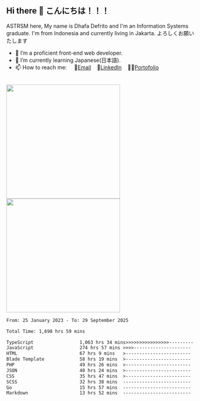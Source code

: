 ## Hi there 👋 こんにちは！！！
ASTRSM here, My name is Dhafa Defrito and I'm an Information Systems graduate. I'm from Indonesia and currently living in Jakarta. よろしくお願いたします

- 🔭 I’m a proficient front-end web developer.
- 🌱 I’m currently learning Japanese(日本語).
- 📫 How to reach me: &nbsp;&nbsp;&nbsp;&nbsp;📧[Email](ddefrito@gmail.com)&nbsp;&nbsp;&nbsp;&nbsp;💼[LinkedIn](https://www.linkedin.com/in/dhafad)&nbsp;&nbsp;&nbsp;&nbsp;👨‍🎨[Portofolio](https://ddefrito.vercel.app/)

<br>

<div align="left">
  <img src="https://media1.tenor.com/m/F96DSPtSiSgAAAAd/isekaijoucho-kamitsubaki.gif" height="300" />
	<a href="https://last.fm/user/nerumaeni"><img src="https://lastfm-recently-played.vercel.app/api?user=nerumaeni&count=5" height="300" /></a>
</div=

<!--START_SECTION:waka-->

```txt
From: 25 January 2023 - To: 29 September 2025

Total Time: 1,698 hrs 59 mins

TypeScript                 1,063 hrs 34 mins>>>>>>>>>>>>>>>>---------   62.60 %
JavaScript                 274 hrs 57 mins >>>>---------------------   16.18 %
HTML                       67 hrs 9 mins   >------------------------   03.95 %
Blade Template             58 hrs 19 mins  >------------------------   03.43 %
PHP                        49 hrs 26 mins  >------------------------   02.91 %
JSON                       40 hrs 24 mins  >------------------------   02.38 %
CSS                        35 hrs 47 mins  >------------------------   02.11 %
SCSS                       32 hrs 38 mins  -------------------------   01.92 %
Go                         15 hrs 57 mins  -------------------------   00.94 %
Markdown                   13 hrs 52 mins  -------------------------   00.82 %
```

<!--END_SECTION:waka-->
